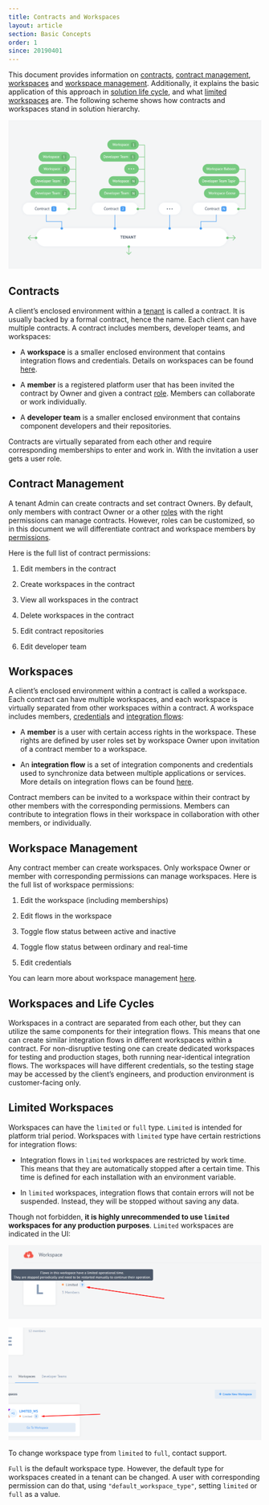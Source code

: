 ```yaml
---
title: Contracts and Workspaces
layout: article
section: Basic Concepts
order: 1
since: 20190401
---
```


This document provides information on [contracts](#contracts), [contract management](#contract-management), [workspaces](#workspaces) and [workspace management](#workspace-management). Additionally, it explains the basic application of this
approach in [solution life cycle](#workspaces-and-life-cycles), and what [limited workspaces](#limited-workspaces) are. The following
scheme shows how contracts and workspaces stand in solution hierarchy.  



![](/assets/img/getting-started/contracts-and-workspaces/Screenshot_1.png)

## Contracts


A client’s enclosed environment within a
[tenant](tenant) is called a
contract. It is usually backed by a formal contract, hence the name. Each
client can have multiple contracts. A contract includes members, developer
teams, and workspaces:

-   A **workspace** is a smaller enclosed environment that contains integration
    flows and credentials. Details on workspaces can be found [here](#workspaces).

-   A **member** is a registered platform user that has been invited the
    contract by Owner and given a contract
    [role](//guides/managing-user-roles-in-a-tenant). Members can collaborate or work individually.

-   A **developer team** is a smaller enclosed environment that contains
    component developers and their repositories.

Contracts are virtually separated from each other and require corresponding
memberships to enter and work in. With the invitation a user gets a user role.

## Contract Management


A tenant Admin can create contracts and set contract
Owners. By default, only members with contract Owner or a other
[roles](\\guides/managing-user-roles-in-a-tenant) with the right permissions can
manage contracts. However, roles can be customized, so in this document we will
differentiate contract and workspace members by
[permissions](\\guides/managing-user-roles-in-a-tenant).

Here is the full list of contract permissions:

1.  Edit members in the contract

2.  Create workspaces in the contract

3.  View all workspaces in the contract

4.  Delete workspaces in the contract

5.  Edit contract repositories

6.  Edit developer team


## Workspaces


A client’s enclosed environment within a contract is called a workspace. Each
contract can have multiple workspaces, and each workspace is virtually separated
from other workspaces within a contract. A workspace includes members, [credentials](credential) and
[integration flows](integration-flow):

-   A **member** is a user with certain access rights in the workspace. These
    rights are defined by user roles set by workspace Owner upon
    invitation of a contract member to a workspace.

-   An **integration flow** is a set of integration components and
    credentials used
    to synchronize data between multiple applications or services. More details
    on integration flows can be found
    [here](integration-flow).

Contract members can be invited to a workspace within their contract by other
members with the corresponding permissions. Members can contribute to
integration flows in their workspace in collaboration with other members, or
individually.

## Workspace Management


Any contract member can create workspaces. Only workspace Owner or member with
corresponding permissions can manage workspaces. Here is the full list of
workspace permissions:

1.  Edit the workspace (including memberships)

2.  Edit flows in the workspace

3.  Toggle flow status between active and inactive

4.  Toggle flow status between ordinary and real-time

5.  Edit credentials

You can learn more about workspace management [here](\\guides/managing-workspaces).


## Workspaces and Life Cycles


Workspaces in a contract are separated from each other, but they can utilize the
same components for their integration flows. This means that one can create
similar integration flows in different workspaces within a contract. For
non-disruptive testing one can create dedicated workspaces for testing and
production stages, both running near-identical integration flows. The workspaces
will have different credentials, so the testing stage may be accessed by the
client’s engineers, and production environment is customer-facing only.


## Limited Workspaces

Workspaces can have the `limited` or `full` type. `Limited` is intended for platform trial period. Workspaces with `limited` type have certain restrictions for integration flows:

- Integration flows in `limited` workspaces are restricted by work time. This means that they are automatically stopped after a certain time. This time is defined for each installation with an environment variable.

- In `limited` workspaces, integration flows that contain errors will not be suspended. Instead, they will be stopped without saving any data.

Though not forbidden, **it is highly unrecommended to use `limited` workspaces for any production purposes**. `Limited` workspaces are indicated in the UI:

![](/assets/img/getting-started/contracts-and-workspaces/Screenshot_2.png)

![](/assets/img/getting-started/contracts-and-workspaces/Screenshot_3.png)

To change workspace type from `limited` to `full`, contact support.

`Full` is the default workspace type. However, the default type for workspaces created in a tenant can be changed. A user with corresponding permission can do that, using `"default_workspace_type"`, setting `limited` or `full` as a value.
